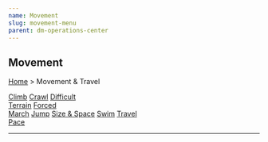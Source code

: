 ```yaml
---
name: Movement
slug: movement-menu
parent: dm-operations-center
---
```

## Movement
[Home](dm-operations-center) > Movement & Travel

<div class="menu-container">
    <a href="climb">Climb</a>
    <a href="crawl">Crawl</a>
    <a href="difficult-terrain">Difficult<br/> Terrain</a>
    <a href="forced-march">Forced<br/> March</a>
    <a href="jump">Jump</a>
    <a href="size-and-space">Size & Space</a>
    <a href="swim">Swim</a>
    <a href="travel-pace">Travel<br/> Pace</a>
</div>
<hr/>